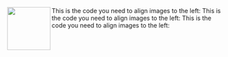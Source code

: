 <img align="left" width="100" height="100" src="http://www.fillmurray.com/100/100">
This is the code you need to align images to the left:
This is the code you need to align images to the left:
This is the code you need to align images to the left:
